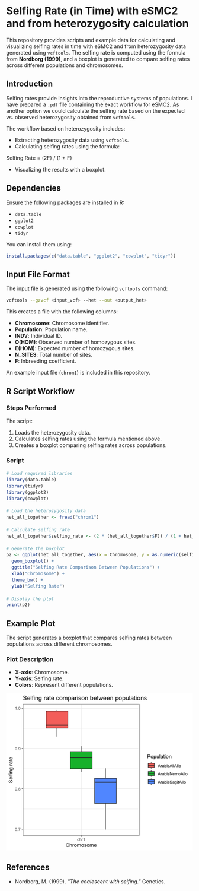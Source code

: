 # Selfing Rate (in Time) with eSMC2 and from heterozygosity calculation

This repository provides scripts and example data for calculating and visualizing selfing rates in time with eSMC2 and from heterozygosity data generated using `vcftools`. The selfing rate is computed using the formula from **Nordborg (1999)**, and a boxplot is generated to compare selfing rates across different populations and chromosomes.

## Introduction

Selfing rates provide insights into the reproductive systems of populations. I have prepared a `.pdf` file containing the exact workflow for eSMC2. 
As another option we could calculate the selfing rate based on the expected vs. observed heterozygosity obtained from `vcftools`.

The workflow based on heterozygosity includes:
- Extracting heterozygosity data using `vcftools`.
- Calculating selfing rates using the formula:

Selfing Rate = (2F) / (1 + F)

- Visualizing the results with a boxplot.

## Dependencies

Ensure the following packages are installed in R:
- `data.table`
- `ggplot2`
- `cowplot`
- `tidyr`

You can install them using:

```R
install.packages(c("data.table", "ggplot2", "cowplot", "tidyr"))
```

## Input File Format

The input file is generated using the following `vcftools` command:

```bash
vcftools --gzvcf <input_vcf> --het --out <output_het>
```

This creates a file with the following columns:
- **Chromosome**: Chromosome identifier.
- **Population**: Population name.
- **INDV**: Individual ID.
- **O(HOM)**: Observed number of homozygous sites.
- **E(HOM)**: Expected number of homozygous sites.
- **N_SITES**: Total number of sites.
- **F**: Inbreeding coefficient.

An example input file (`chrom1`) is included in this repository.

## R Script Workflow

### Steps Performed

The script:
1. Loads the heterozygosity data.
2. Calculates selfing rates using the formula mentioned above.
3. Creates a boxplot comparing selfing rates across populations.

### Script

```r
# Load required libraries
library(data.table)
library(tidyr)
library(ggplot2)
library(cowplot)

# Load the heterozygosity data
het_all_together <- fread("chrom1")

# Calculate selfing rate
het_all_together$selfing_rate <- (2 * (het_all_together$F)) / (1 + het_all_together$F) 

# Generate the boxplot
p2 <- ggplot(het_all_together, aes(x = Chromosome, y = as.numeric(selfing_rate), fill = Population)) + 
  geom_boxplot() +
  ggtitle("Selfing Rate Comparison Between Populations") +
  xlab("Chromosome") + 
  theme_bw() + 
  ylab("Selfing Rate")

# Display the plot
print(p2)
```

## Example Plot

The script generates a boxplot that compares selfing rates between populations across different chromosomes.

### Plot Description
- **X-axis**: Chromosome.
- **Y-axis**: Selfing rate.
- **Colors**: Represent different populations.

![Selfing Rate Boxplot](chrom1.png)

## References

- Nordborg, M. (1999). *"The coalescent with selfing."* Genetics.
